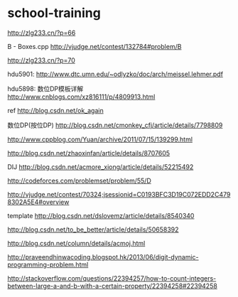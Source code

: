# school-training
http://zlg233.cn/?p=66

B - Boxes.cpp http://vjudge.net/contest/132784#problem/B

http://zlg233.cn/?p=70

hdu5901: http://www.dtc.umn.edu/~odlyzko/doc/arch/meissel.lehmer.pdf



hdu5898:
数位DP模板详解  http://www.cnblogs.com/xz816111/p/4809913.html

ref  http://blog.csdn.net/ok_again

数位DP(按位DP) http://blog.csdn.net/cmonkey_cfj/article/details/7798809

http://www.cppblog.com/Yuan/archive/2011/07/15/139299.html

http://blog.csdn.net/zhaoxinfan/article/details/8707605

DIJ http://blog.csdn.net/acmore_xiong/article/details/52215492

http://codeforces.com/problemset/problem/55/D

http://vjudge.net/contest/70324;jsessionid=C0193BFC3D19C072EDD2C4798302A5E4#overview

template http://blog.csdn.net/dslovemz/article/details/8540340

http://blog.csdn.net/to_be_better/article/details/50658392

http://blog.csdn.net/column/details/acmoj.html

http://praveendhinwacoding.blogspot.hk/2013/06/digit-dynamic-programming-problem.html

http://stackoverflow.com/questions/22394257/how-to-count-integers-between-large-a-and-b-with-a-certain-property/22394258#22394258
